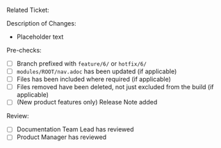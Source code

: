 Related Ticket: 

Description of Changes:
* Placeholder text

Pre-checks:
- [ ] Branch prefixed with `feature/6/` or `hotfix/6/`
- [ ] `modules/ROOT/nav.adoc` has been updated (if applicable)
- [ ] Files has been included where required (if applicable)
- [ ] Files removed have been deleted, not just excluded from the build (if applicable)
- [ ] (New product features only) Release Note added

Review:
- [ ] Documentation Team Lead has reviewed
- [ ] Product Manager has reviewed
